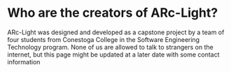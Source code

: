 # Who are the creators of ARc-Light?

ARc-Light was designed and developed as a capstone project by a team of four students from Conestoga College in the Software Engineering Technology 
program. None of us are allowed to talk to strangers on the internet, but this page might be updated at a later date with some contact information

